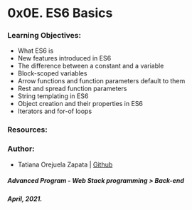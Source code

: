 # 0x0E. ES6 Basics

### Learning Objectives:
* What ES6 is
* New features introduced in ES6
* The difference between a constant and a variable
* Block-scoped variables
* Arrow functions and function parameters default to them
* Rest and spread function parameters
* String templating in ES6
* Object creation and their properties in ES6
* Iterators and for-of loops

### Resources:

### Author:
* Tatiana Orejuela Zapata | [Github](https://github.com/tatsOre)

##### Advanced Program - Web Stack programming > Back-end
##### April, 2021.
